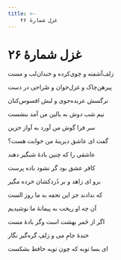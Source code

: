 ```yaml
---
title: >-
    غزل شمارهٔ ۲۶
---
```

# غزل شمارهٔ ۲۶

<div class="b" id="bn1"><div class="m1"><p>زلف‌آشفته و خِوی‌کرده و خندان‌لب و مست</p></div>
<div class="m2"><p>پیرهن‌چاک و غزل‌خوان و صُراحی در دست</p></div></div>
<div class="b" id="bn2"><div class="m1"><p>نرگسش عربده‌جوی و لبش افسوس‌کنان</p></div>
<div class="m2"><p>نیم شب دوش به بالین من آمد بنشست</p></div></div>
<div class="b" id="bn3"><div class="m1"><p>سر فرا گوش من آورد به آواز حزین</p></div>
<div class="m2"><p>گفت ای عاشق دیرینهٔ من خوابت هست؟</p></div></div>
<div class="b" id="bn4"><div class="m1"><p>عاشقی را که چنین بادهٔ شبگیر دهند</p></div>
<div class="m2"><p>کافر عشق بود گر نشود باده پرست</p></div></div>
<div class="b" id="bn5"><div class="m1"><p>برو ای زاهد و بر دُردکشان خرده مگیر</p></div>
<div class="m2"><p>که ندادند جز این تحفه به ما روز الست</p></div></div>
<div class="b" id="bn6"><div class="m1"><p>آن چه او ریخت به پیمانهٔ ما نوشیدیم</p></div>
<div class="m2"><p>اگر از خَمر بهشت است وگر بادهٔ مست</p></div></div>
<div class="b" id="bn7"><div class="m1"><p>خندهٔ جامِ می و زلفِ گره‌گیر نگار</p></div>
<div class="m2"><p>ای بسا توبه که چون توبه حافظ بشکست</p></div></div>
